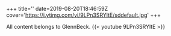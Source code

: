+++
title=''
date=2019-08-20T18:46:59Z
cover='https://i.ytimg.com/vi/9LPn3SRYltE/sddefault.jpg'
+++

All content belongs to GlennBeck.
{{< youtube 9LPn3SRYltE >}}
